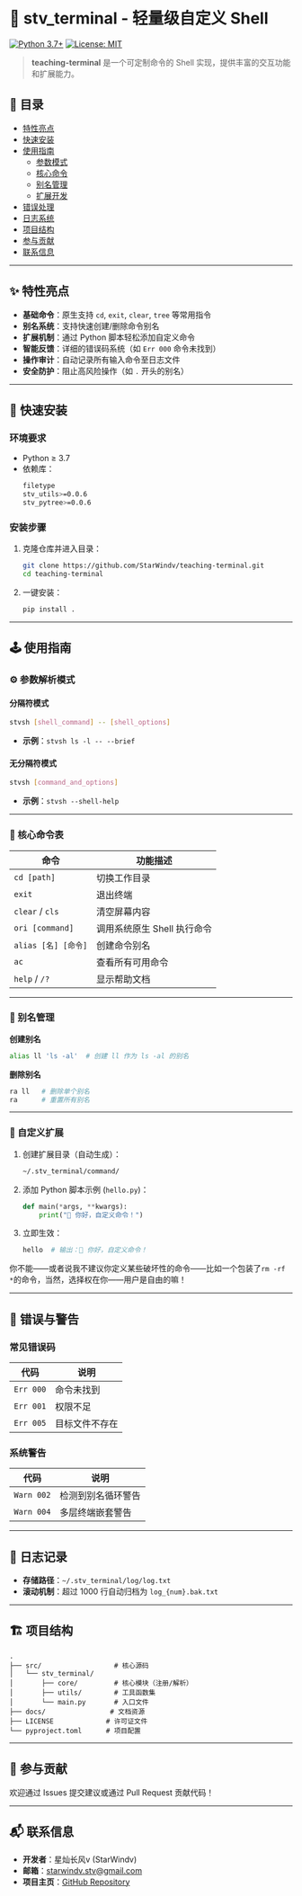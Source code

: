 # 🚀 stv_terminal - 轻量级自定义 Shell

[![Python 3.7+](https://img.shields.io/badge/Python-3.7%2B-blue?logo=python)](https://www.python.org/)
[![License: MIT](https://img.shields.io/badge/License-MIT-green.svg)](./LICENSE)

> **teaching-terminal** 是一个可定制命令的 Shell 实现，提供丰富的交互功能和扩展能力。

## 📖 目录
- [特性亮点](#-特性亮点)
- [快速安装](#-快速安装)
- [使用指南](#-使用指南)
    - [参数模式](#-参数解析模式)
    - [核心命令](#-核心命令表)
    - [别名管理](#-别名管理)
    - [扩展开发](#-自定义扩展)
- [错误处理](#-错误与警告)
- [日志系统](#-日志记录)
- [项目结构](#-项目结构)
- [参与贡献](#-参与贡献)
- [联系信息](#-联系信息)

---

## ✨ 特性亮点

- **基础命令**：原生支持 `cd`, `exit`, `clear`, `tree` 等常用指令
- **别名系统**：支持快速创建/删除命令别名
- **扩展机制**：通过 Python 脚本轻松添加自定义命令
- **智能反馈**：详细的错误码系统（如 `Err 000` 命令未找到）
- **操作审计**：自动记录所有输入命令至日志文件
- **安全防护**：阻止高风险操作（如 `.` 开头的别名）

---

## 🚀 快速安装

### 环境要求
- Python ≥ 3.7
- 依赖库：
  ```bash
  filetype
  stv_utils>=0.0.6
  stv_pytree>=0.0.6
  ```

### 安装步骤
1. 克隆仓库并进入目录：
   ```bash
   git clone https://github.com/StarWindv/teaching-terminal.git
   cd teaching-terminal
   ```
2. 一键安装：
   ```bash
   pip install .
   ```

---

## 🕹️ 使用指南

### ⚙️ 参数解析模式

#### 分隔符模式
```bash
stvsh [shell_command] -- [shell_options]
```
- **示例**：`stvsh ls -l -- --brief`

#### 无分隔符模式
```bash
stvsh [command_and_options]
```
- **示例**：`stvsh --shell-help`

---

### 📜 核心命令表

| 命令               | 功能描述              |
|------------------|-------------------|
| `cd [path]`      | 切换工作目录            |
| `exit`           | 退出终端              |
| `clear` / `cls`  | 清空屏幕内容            |
| `ori [command]`  | 调用系统原生 Shell 执行命令 |
| `alias [名] [命令]` | 创建命令别名            |
| `ac`             | 查看所有可用命令          |
| `help` / `/?`    | 显示帮助文档            |

---

### 🔗 别名管理

**创建别名**
```bash
alias ll 'ls -al'  # 创建 ll 作为 ls -al 的别名
```

**删除别名**
```bash
ra ll   # 删除单个别名
ra      # 重置所有别名
```

---

### 🧩 自定义扩展

1. 创建扩展目录（自动生成）：
   ```bash
   ~/.stv_terminal/command/
   ```
2. 添加 Python 脚本示例 (`hello.py`)：
   ```python
   def main(*args, **kwargs):
       print("👋 你好，自定义命令！")
   ```
3. 立即生效：
   ```bash
   hello  # 输出：👋 你好，自定义命令！
   ```
你不能——或者说我不建议你定义某些破坏性的命令——比如一个包装了`rm -rf *`的命令，当然，选择权在你——用户是自由的嘛！

---

## 🚨 错误与警告

### 常见错误码
| 代码        | 说明      |
|-----------|---------|
| `Err 000` | 命令未找到   |
| `Err 001` | 权限不足    |
| `Err 005` | 目标文件不存在 |

### 系统警告
| 代码         | 说明        |
|------------|-----------|
| `Warn 002` | 检测到别名循环警告 |
| `Warn 004` | 多层终端嵌套警告  |

---

## 📝 日志记录

- **存储路径**：`~/.stv_terminal/log/log.txt`
- **滚动机制**：超过 1000 行自动归档为 `log_{num}.bak.txt`

---

## 🏗️ 项目结构

```text
.
├── src/                  # 核心源码
│   └── stv_terminal/
│       ├── core/         # 核心模块（注册/解析）
│       ├── utils/        # 工具函数集
│       └── main.py       # 入口文件
├── docs/                # 文档资源
├── LICENSE             # 许可证文件
└── pyproject.toml      # 项目配置
```

---

## 🤝 参与贡献

欢迎通过 Issues 提交建议或通过 Pull Request 贡献代码！

---

## 📬 联系信息

- **开发者**：星灿长风v (StarWindv)
- **邮箱**：starwindv.stv@gmail.com
- **项目主页**：[GitHub Repository](https://github.com/StarWindv/teaching-terminal)
